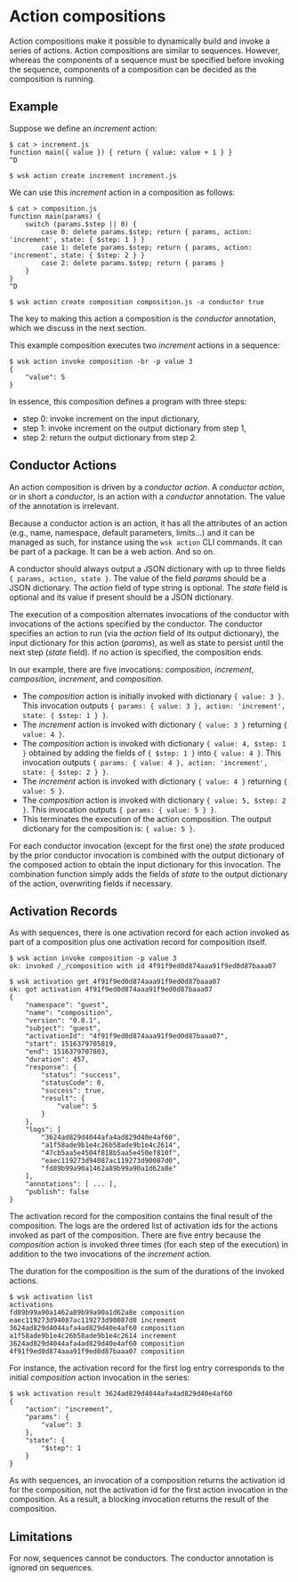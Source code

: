 # Action compositions

Action compositions make it possible to dynamically build and invoke a series of actions. Action compositions are similar to sequences. However, whereas the components of a sequence must be specified before invoking the sequence, components of a composition can be decided as the composition is running.

## Example

Suppose we define an _increment_ action:

```
$ cat > increment.js
function main({ value }) { return { value: value + 1 } }
^D

$ wsk action create increment increment.js
```

We can use this _increment_ action in a composition as follows:

```
$ cat > composition.js
function main(params) {
    switch (params.$step || 0) {
        case 0: delete params.$step; return { params, action: 'increment', state: { $step: 1 } }
        case 1: delete params.$step; return { params, action: 'increment', state: { $step: 2 } }
        case 2: delete params.$step; return { params }
    }
}
^D

$ wsk action create composition composition.js -a conductor true
```

The key to making this action a composition is the _conductor_ annotation, which we discuss in the next section.

This example composition executes two _increment_ actions in a sequence:

```
$ wsk action invoke composition -br -p value 3
{
    "value": 5
}
```

In essence, this composition defines a program with three steps:

- step 0: invoke increment on the input dictionary,
- step 1: invoke increment on the output dictionary from step 1,
- step 2: return the output dictionary from step 2.

## Conductor Actions

An action composition is driven by a _conductor action_. A _conductor action_, or in short a _conductor_,  is an action with a _conductor_ annotation. The value of the annotation is irrelevant.

Because a conductor action is an action, it has all the attributes of an action (e.g., name, namespace, default parameters, limits...) and it can be managed as such, for instance using the `wsk action` CLI commands. It can be part of a package. It can be a web action. And so on.

A conductor should always output a JSON dictionary with up to three fields `{ params, action, state }`. The value of the field _params_ should be a JSON dictionary. The _action_ field of type string is optional. The _state_ field is optional and its value if present should be a JSON dictionary.

The execution of a composition alternates invocations of the conductor with invocations of the actions specified by the conductor. The conductor specifies an action to run (via the _action_ field of its output dictionary), the input dictionary for this action (_params_), as well as state to persist until the next step (_state_ field). If no action is specified, the composition ends.

In our example, there are five invocations: _composition_, _increment_, _composition_, _increment_, and _composition_. 

- The _composition_ action is initially invoked with dictionary `{ value: 3 }`. This invocation outputs `{ params: { value: 3 }, action: 'increment', state: { $step: 1 } }`.
- The _increment_ action is invoked with dictionary `{ value: 3 }` returning `{ value: 4 }`.
- The _composition_ action is invoked with dictionary `{ value: 4, $step: 1 }` obtained by adding the fields of `{ $step: 1 }` into `{ value: 4 }`. This invocation outputs `{ params: { value: 4 }, action: 'increment', state: { $step: 2 } }`.
- The _increment_ action is invoked with dictionary `{ value: 4 }` returning `{ value: 5 }`.
- The _composition_ action is invoked with dictionary `{ value: 5, $step: 2 }`. This invocation outputs `{ params: { value: 5 } }`.
- This terminates the execution of the action composition. The output dictionary for the composition is: `{ value: 5 }`.

For each conductor invocation (except for the first one) the _state_ produced by the prior conductor invocation is combined with the output dictionary of the composed action to obtain the input dictionary for this invocation. The combination function simply adds the fields of _state_ to the output dictionary of the action, overwriting fields if necessary.

## Activation Records

As with sequences, there is one activation record for each action invoked as part of a composition plus one activation record for composition itself.

```
$ wsk action invoke composition -p value 3
ok: invoked /_/composition with id 4f91f9ed0d874aaa91f9ed0d87baaa07

$ wsk activation get 4f91f9ed0d874aaa91f9ed0d87baaa07
ok: got activation 4f91f9ed0d874aaa91f9ed0d87baaa07
{
    "namespace": "guest",
    "name": "composition",
    "version": "0.0.1",
    "subject": "guest",
    "activationId": "4f91f9ed0d874aaa91f9ed0d87baaa07",
    "start": 1516379705819,
    "end": 1516379707803,
    "duration": 457,
    "response": {
        "status": "success",
        "statusCode": 0,
        "success": true,
        "result": {
            "value": 5
        }
    },
    "logs": [
        "3624ad829d4044afa4ad829d40e4af60",
        "a1f58ade9b1e4c26b58ade9b1e4c2614",
        "47cb5aa5e4504f818b5aa5e450ef810f",
        "eaec119273d94087ac119273d90087d0",
        "fd89b99a90a1462a89b99a90a1d62a8e"
    ],
    "annotations": [ ... ],
    "publish": false
}
```

The activation record for the composition contains the final result of the composition. The logs are the ordered list of activation ids for the actions invoked as part of the composition. There are five entry because the _composition_ action is invoked three times (for each step of the execution) in addition to the two invocations of the _increment_ action.

The duration for the composition is the sum of the durations of the invoked actions.

```
$ wsk activation list
activations
fd89b99a90a1462a89b99a90a1d62a8e composition         
eaec119273d94087ac119273d90087d0 increment           
3624ad829d4044afa4ad829d40e4af60 composition         
a1f58ade9b1e4c26b58ade9b1e4c2614 increment           
3624ad829d4044afa4ad829d40e4af60 composition         
4f91f9ed0d874aaa91f9ed0d87baaa07 composition   
```

For instance, the activation record for the first log entry corresponds to the initial _composition_ action invocation in the series:

```
$ wsk activation result 3624ad829d4044afa4ad829d40e4af60
{
    "action": "increment",
    "params": {
        "value": 3
    },
    "state": {
        "$step": 1
    }
}
```

As with sequences, an invocation of a composition returns the activation id for the composition, not the activation id for the first action invocation in the composition. As a result, a blocking invocation returns the result of the composition.

## Limitations

For now, sequences cannot be conductors. The conductor annotation is ignored on sequences.
